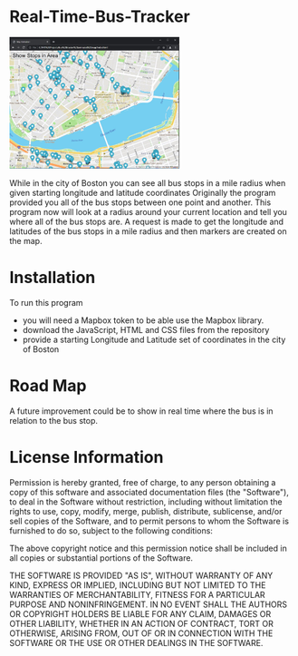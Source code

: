 # Real-Time-Bus-Tracker
<img src="bostonMapScreenshot.JPG" width='300'/>

While in the city of Boston you can see all bus stops in a mile radius when given starting longitude and latitude coordinates
Originally the program provided you all of the bus stops between one point and another. This program now will look at a radius around your current location and tell you where all of the bus stops are. 
A request is made to get the longitude and latitudes of the bus stops in a mile radius and then markers are created on the map.

# Installation
To run this program
- you will need a Mapbox token to be able use the Mapbox library.
- download the JavaScript, HTML and CSS files from the repository
- provide a starting Longitude and Latitude set of coordinates in the city of Boston

# Road Map
A future improvement could be to show in real time where the bus is in relation to the bus stop.

# License Information

Permission is hereby granted, free of charge, to any person obtaining a copy of this software and associated documentation files (the "Software"), to deal in the Software without restriction, including without limitation the rights to use, copy, modify, merge, publish, distribute, sublicense, and/or sell copies of the Software, and to permit persons to whom the Software is furnished to do so, subject to the following conditions:

The above copyright notice and this permission notice shall be included in all copies or substantial portions of the Software.

THE SOFTWARE IS PROVIDED "AS IS", WITHOUT WARRANTY OF ANY KIND, EXPRESS OR IMPLIED, INCLUDING BUT NOT LIMITED TO THE WARRANTIES OF MERCHANTABILITY, FITNESS FOR A PARTICULAR PURPOSE AND NONINFRINGEMENT. IN NO EVENT SHALL THE AUTHORS OR COPYRIGHT HOLDERS BE LIABLE FOR ANY CLAIM, DAMAGES OR OTHER LIABILITY, WHETHER IN AN ACTION OF CONTRACT, TORT OR OTHERWISE, ARISING FROM, OUT OF OR IN CONNECTION WITH THE SOFTWARE OR THE USE OR OTHER DEALINGS IN THE SOFTWARE.
